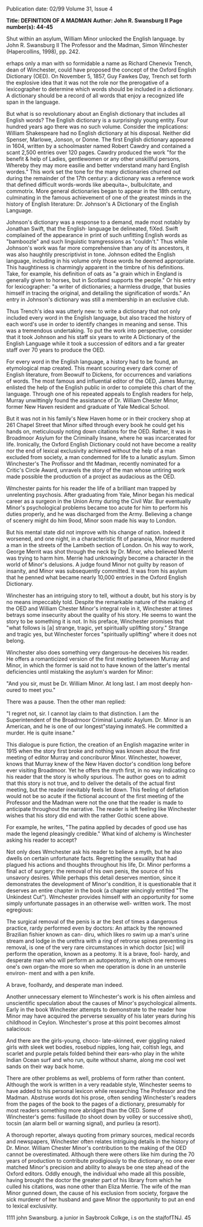 Publication date: 02/99
Volume 31, Issue 4

**Title: DEFINITION OF A MADMAN**
**Author: John R. Swansburg II**
**Page number(s): 44-45**

Shut within an asylum, William Minor unlocked 
the English language. 
by John R. Swansburg II 
The Professor and the Madman, Simon Winchester (Hapercollins, 1998), pp. 242. 

erhaps only a man with so 
formidable a name as Richard 
Chenevix 
Trench, 
dean 
of 
Winchester, could have proposed the 
concept of the Oxford English Dictionary 
(OED). On November 5, 1857, Guy Fawkes 
Day, Trench set forth the explosive idea that 
it was not the role nor the prerogative of a 
lexicographer to determine which words 
should be included in a dictionary. A 
dictionary should be a record of all words 
that enjoy a recognized life span in the 
language. 

But what is so revolutionary about an 
English dictionary that includes all English 
words? The English dictionary is a 
surprisingly young entity. Four hundred years 
ago there was no such volume. Consider the 
implications: William Shakespeare had no 
English dictionary at his disposal. Neither did 
Spenser, Marlowe, Jonson, or Donne. The 
first English dictionary appeared in 1604, 
written by a schoolmaster named Robert 
Cawdry and contained a scant 2,500 entries 
over 120 pages. Cawdry produced the work 
"for the benefit & help of Ladies, 
gentlewomen or any other unskillful persons, 
Whereby they may more easilie and better 
vnderstand many hard English wordes." This 
work set the tone for the many dictionaries 
churned out during the remainder of the 
17th century: a dictionary was a reference 
work that defined difficult words-words like 
abequita~, bulbulcitate, and commotrix. More 
general dictionaries began to appear in the 
18th century, culminating in the famous 
achievement of one of the greatest minds in 
the history of English literature: Dr. Johnson's 
A Dictionary of the English Language. 

Johnson's dictionary was a response to a 
demand, made most notably by Jonathan 
Swift, that the English· language be 
delineated, fiXed. Swift complained of the 
appearance in print of such unfitting English 
words as "bamboozle" and such linguistic 
tramgressions as "couldn't." Thus while 
Johnson's work was far more comprehensive 
than any of its ancestors, it was also haughtily 
prescriptivist in tone. Johnson edited the 
English language, including in his volume 
only those words he deemed appropriate. 
This haughtiness is charmingly apparent in 
the timbre of his definitions. Take, for 
example, his definition of oats as "a grain 
which in England is generally given to horses, 
but in Scotland supports the people." Or his 
entry for lexicographer: "a writer of 
dictionaries; a harmless drudge, that busies 
himself in tracing the original, and detailing 
the signification of words." An entry in 
Johnson's dictionary was still a membership 
in an exclusive club. 

Thus Trench's idea was utterly new: to 
write a dictionary that not only included 
every word in the English language, but also 
traced the history of each word's use in order 
to identify changes in meaning and sense. 
This was a tremendous undertaking. To put 
the work into perspective, consider that it 
took Johnson and his staff six years to write A 
Dictionary of the English Language while it 
took a succession of editors and a far greater 
staff over 70 years to produce the OED. 

For every word in the English language, a 
history had to be found, an etymological map 
created. This meant scouring every dark 
corner of English literature, from Beowulf to 
Dickens, for occurrences and variations of 
words. The most famous and influential 
editor of the OED, James Murray, enlisted 
the help of the English public in order to 
complete this chart of the language. Through 
one of his repeated appeals to English readers 
for help, Murray unwittingly found the 
assistance of Dr. William Chester Minor, 
former New Haven resident and graduate of 
Yale Medical School. 

But it was not in his family's New Haven 
home or in their crockery shop at 261 Chapel 
Street that Minor sifted through every book 
he could get his hands on, meticulously 
noting down citations for the OED. Rather, it 
was in Broadmoor Asylum for the Criminally 
Insane, where he was incarcerated for life. 
Ironically, the Oxford English Dictionary 
could not have become a reality nor the end 
of lexical exclusivity achieved without the 
help of a man excluded from society, a man 
condemned for life to a lunatic asylum. 
Simon Winchester's The Profissor and tht 
Madman, recently nominated for a Critic's 
Circle Award, unravels the story of the man 
whose untiring work made possible the 
production of a project as audacious as the 
OED. 

Wmchester paints for his reader the life 
of a brilliant man trapped by unrelenting 
psychosis. After graduating from Yale, Minor 
began his medical career as a surgeon in the 
Union Army during the Civil War. Bur 
eventually Minor's psychological problems 
became too acute for him to perform his 
duties properly, and he was discharged from 
the Army. Believing a change of scenery 
might do him 9ood, Minor soon made his 
way to London. 

But his mental state did not improve with 
his change of nation. Indeed it worsened, and 
one night, in a characteristic fit of paranoia, 
Minor murdered a man in the streets of the 
Lambeth section of London. On his way to 
work, George Merrit was shot through the 
neck by Dr. Minor, who believed Merrit was 
trying to harm him. Merrie had unknowingly 
become a character in the world of Minor's 
delusions. A judge found Minor not guilty by 
reason of insanity, and Minor was 
subsequently committed. It was from his 
asylum that he penned what became nearly 
10,000 entries in the Oxford English 
Dictionary. 

Winchester has an intriguing story to tell, 
without a doubt, but his story is by no means 
impeccably told. Despite the remarkable 
nature of the making of the OED and 
William Chester Minor's integral role in it, 
Winchester at times betrays some insecurity 
about the quality of his story. He seems to 
want the story to be something it is not. In 
his preface, Winchester promises that "what 
follows is [a] strange, tragic, yet spiritually 
uplifting story." Strange and tragic yes, but 
Winchester forces "spiritually uplifting" 
where it does not belong. 

Winchester also does something very 
dangerous-he deceives his reader. He offers 
a romanticized version of the first meeting 
between Murray and Minor, in which the 
former is said not to have known of the 
latter's mental deficiencies until mistaking the 
asylum's warden for Minor: 

"And you sir, must be Dr. William 
Minor. At long last. I am most deeply hon-
oured to meet you." 

There was a pause. Then the other man 
replied: 

"I regret not, sir. I cannot lay claim to 
that distinction. I am the Superintendent of 
the Broadrnoor Criminal Lunatic Asylum. 
Dr. Minor is an American, and he is one of 
our longest"staying inmateS. He committed 
a murder. He is quite insane." 

This dialogue is pure fiction, the creation 
of an English magazine writer in 1915 when 
the story first broke and nothing was known 
about the first meeting of editor Murray and 
concriburor Minor. Winchester, however, 
knows that Murray knew of the New Haven 
doctor's condition long before ever visiting 
Broadmoor. Yet he offers the myth first, in no 
way indicating co his reader that the story is 
wholly spurious. The author goes on to admit 
that this story is not true, and to deliver the 
details of the actual first meeting, but the 
reader inevitably feels let down. This feeling 
of deflation would not be so acute if the 
fictional account of the first meeting of the 
Professor and the Madman were not the one 
that the reader is made to anticipate 
throughout the narrative. The reader is left 
feeling like Winchester wishes that his story 
did end with the rather Gothic scene above. 

For example, he writes, "The patina applied 
by decades of good use has made the legend 
pleasingly credible." What kind of alchemy is 
Winchester asking his reader to accept? 

Not only does Wmchester ask his reader 
to believe a myth, but he also dwells on 
certain unfortunate facts. Regretting the 
sexuality that had plagued his actions and 
thoughts throughout his life, Dr. Minor 
performs a final act of surgery: the removal of 
his own penis, the source of his unsavory 
desires. While perhaps this detail deserves 
mention, since it demonstrates the 
development of Minor's condition, it is 
questionable that it deserves an entire chapter 
in the book (a chapter wincingly entitled 
"The Unkindest Cut"). Wmchester provides 
himself with an opportunity for some simply 
unfortunate passages in an otherwise well-
written work. The most egregious: 

The surgical removal of the penis is ar the 
best of times a dangerous practice, rardy 
performed even by doctors: An attack by the 
renowned Brazilian fishier known as can-
diru, which likes ro swim up a man's urine 
stream and lodge in the urethra with a ring 
of retrorse spines preventing irs removal, is 
one of the very rare circumstances in which 
doctor [sic] will perform the operation, 
known as a peotomy. It is a brave, fool-
hardy, and desperate man who will perform 
an autopeotomy, in which one removes 
one's own organ-the more so when me 
operation is done in an unsterile environ-
ment and with a pen knife. 

A brave, foolhardy, and desperate man 
indeed. 

Another unnecessary element to 
Winchester's work is his often aimless and 
unscientific speculation about the causes of 
Minor's psychological ailments. Early in the 
book Winchester attempts to demonstrate to 
the reader how Minor may have acquired the 
perverse sexuality of his later years during his 
childhood in Ceylon. Winchester's prose at 
this point becomes almost salacious: 

And there are the girls-young, choco-
late-skinned, ever giggling naked girls with 
sleek wet bodies, rosebud nipples, long hair, 
coltish legs, and scarlet and purple petals 
folded behind their ears-who play in the 
white Indian Ocean surf and who run, quite 
without shame, along me cool wet sands on 
their way back home. 

There are other problems as well, 
problems of form rather than content. 
Although the work is written in a very 
readable style, Winchester seems to have 
added to his personal lexicon while 
researching The Professor and the Madman. 
Abstruse words dot his prose, often sending 
Winchester's readers from the pages of the 
book to the pages of a dictionary, presumably 
for most readers something more abridged 
than the OED. Some of Winchester's gems: 
fusillade (to shoot down by volley or 
successive shot), tocsin (an alarm bell or 
warning signal), and purlieu (a resort). 

A thorough reporter, always quoting from 
primary sources, medical records and 
newspapers, Winchester often relates 
intriguing details in the history of Dr. Minor. 
William Chester Minor's contribution to the 
making of the OED cannot be overestimated. 
Although there were others like him during 
the 70 years of production to contribute 
prodigiously to the dictionary, no one ever 
matched Minor's precision and ability to 
always be one step ahead of the Oxford 
editors. Oddly enough, the individual who 
made all this possible, having brought the 
doctor the greater part of his library from 
which he culled his citations, was none other 
than Eliza Merrie. The wife of the man 
Minor gunned down, the cause of his 
exclusion from society, forgave the sick 
murderer of her husband and gave Minor the 
opportunity to put an end to lexical 
exclusivity. 

1111 
john Swansburg. a junior in Saybrook Colkge, 
i.s on the stajfofTNJ. 
45